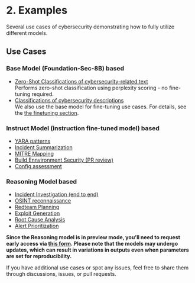 # 2. Examples
Several use cases of cybersecurity demonstrating how to fully utilize different models.

## Use Cases
### Base Model (Foundation-Sec-8B) based
- [Zero-Shot Classifications of cybersecurity-related text](https://github.com/RobustIntelligence/foundation-ai-cookbook/blob/main/2_examples/Zero_Shot_Classification.ipynb) <br>
Performs zero-shot classification using perplexity scoring - no fine-tuning required.
- [Classifications of cybersecurity descriptions](https://github.com/RobustIntelligence/foundation-ai-cookbook/blob/main/2_examples/Classification_cybersecurity_descriptions.ipynb) <br>
We also use the base model for fine-tuning use cases. For details, see the [the finetuning section](https://github.com/RobustIntelligence/foundation-ai-cookbook/tree/main/3_adoptions/finetuning).

### Instruct Model (instruction fine-tuned model) based
- [YARA patterns](https://github.com/RobustIntelligence/foundation-ai-cookbook/blob/main/2_examples/YARA_patterns.ipynb)
- [Incident Summarization](https://github.com/RobustIntelligence/foundation-ai-cookbook/blob/main/2_examples/Incident_Summarization.ipynb)
- [MITRE Mapping](https://github.com/RobustIntelligence/foundation-ai-cookbook/blob/main/2_examples/Mitre_Mapping_Detection_Plays.ipynb)
- [Build Ennvironment Security (PR review)](https://github.com/RobustIntelligence/foundation-ai-cookbook/blob/main/2_examples/Build_Environment_Security.ipynb)
- [Config assessment](https://github.com/RobustIntelligence/foundation-ai-cookbook/blob/main/2_examples/Configuration_Assessment.ipynb)

### Reasoning Model based
- [Incident Investigation (end to end)](https://github.com/RobustIntelligence/foundation-ai-cookbook/blob/main/2_examples/Incident_Investigation_e2e.ipynb)
- [OSINT reconnaissance](https://github.com/RobustIntelligence/foundation-ai-cookbook/blob/main/2_examples/OSINT_reporting.ipynb)
- [Redteam Planning](https://github.com/RobustIntelligence/foundation-ai-cookbook/blob/main/2_examples/Redteam_Planning.ipynb)
- [Exploit Generation](https://github.com/RobustIntelligence/foundation-ai-cookbook/blob/main/2_examples/Exploit_Generation.ipynb)
- [Root Cause Analysis](https://github.com/RobustIntelligence/foundation-ai-cookbook/blob/main/2_examples/Root_Cause_Analysis.ipynb)
- [Alert Prioritization](https://github.com/RobustIntelligence/foundation-ai-cookbook/blob/main/2_examples/Alert_Prioritization.ipynb)

**Since the Reasoning model is in preview mode, you’ll need to request early access via [this form](https://fdtn.ai/early-access). Please note that the models may undergo updates, which can result in variations in outputs even when parameters are set for reproducibility.**

If you have additional use cases or spot any issues, feel free to share them through discussions, issues, or pull requests.
